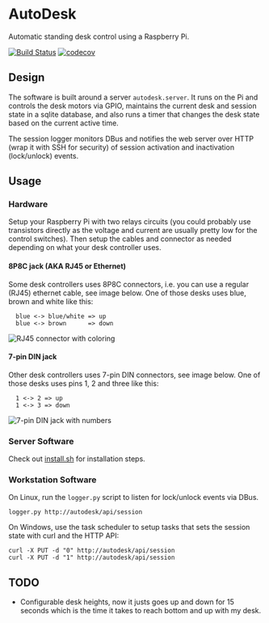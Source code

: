 # AutoDesk

Automatic standing desk control using a Raspberry Pi.

[![Build Status](https://travis-ci.org/daoo/autodesk.svg?branch=master)](https://travis-ci.org/daoo/autodesk)
[![codecov](https://codecov.io/gh/daoo/autodesk/branch/master/graph/badge.svg)](https://codecov.io/gh/daoo/autodesk)

## Design

The software is built around a server `autodesk.server`. It runs on the Pi and
controls the desk motors via GPIO, maintains the current desk and session state
in a sqlite database, and also runs a timer that changes the desk state based
on the current active time.

The session logger monitors DBus and notifies the web server over HTTP (wrap it
with SSH for security) of session activation and inactivation (lock/unlock)
events.

## Usage

### Hardware

Setup your Raspberry Pi with two relays circuits (you could probably use
transistors directly as the voltage and current are usually pretty low for the
control switches). Then setup the cables and connector as needed depending on
what your desk controller uses.

#### 8P8C jack (AKA RJ45 or Ethernet)

Some desk controllers uses 8P8C connectors, i.e. you can use a regular (RJ45)
ethernet cable, see image below. One of those desks uses blue, brown and white
like this:

```
  blue <-> blue/white => up
  blue <-> brown      => down
```

![RJ45 connector with coloring](docs/8p8c.png)

#### 7-pin DIN jack

Other desk controllers uses 7-pin DIN connectors, see image below. One of those
desks uses pins 1, 2 and three like this:

```
  1 <-> 2 => up
  1 <-> 3 => down
```

![7-pin DIN jack with numbers](docs/7-pin-din.png)

### Server Software

Check out [install.sh](install.sh) for installation steps.

### Workstation Software

On Linux, run the `logger.py` script to listen for lock/unlock events via DBus.

    logger.py http://autodesk/api/session

On Windows, use the task scheduler to setup tasks that sets the session state
with curl and the HTTP API:

    curl -X PUT -d "0" http://autodesk/api/session
    curl -X PUT -d "1" http://autodesk/api/session

## TODO

* Configurable desk heights, now it justs goes up and down for 15 seconds which
  is the time it takes to reach bottom and up with my desk.

